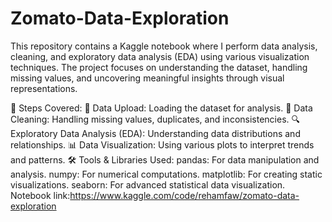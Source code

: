 # Zomato-Data-Exploration
This repository contains a Kaggle notebook where I perform data analysis, cleaning, and exploratory data analysis (EDA) using various visualization techniques. The project focuses on understanding the dataset, handling missing values, and uncovering meaningful insights through visual representations.

📌 Steps Covered:
📂 Data Upload: Loading the dataset for analysis.
🧹 Data Cleaning: Handling missing values, duplicates, and inconsistencies.
🔍 Exploratory Data Analysis (EDA): Understanding data distributions and relationships.
📊 Data Visualization: Using various plots to interpret trends and patterns.
🛠 Tools & Libraries Used:
pandas: For data manipulation and analysis.
numpy: For numerical computations.
matplotlib: For creating static visualizations.
seaborn: For advanced statistical data visualization.
Notebook link:https://www.kaggle.com/code/rehamfaw/zomato-data-exploration
